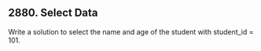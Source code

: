 ## 2880. Select Data

Write a solution to select the name and age of the student with student_id = 101.